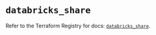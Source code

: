 # `databricks_share`

Refer to the Terraform Registry for docs: [`databricks_share`](https://registry.terraform.io/providers/databricks/databricks/1.59.0/docs/resources/share).
